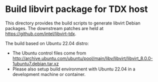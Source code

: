 # Build libvirt package for TDX host

This directory provides the build scripts to generate libvirt Debian packages.
The downstream patches are held at <https://github.com/intel/libvirt-tdx>.

The build based on Ubuntu 22.04 distro:

- The Ubuntu control files come from <http://archive.ubuntu.com/ubuntu/pool/main/libv/libvirt/libvirt_8.0.0-1ubuntu7.debian.tar.xz>
- Please also setup build environment with Ubuntu 22.04 in a development
machine or container.

